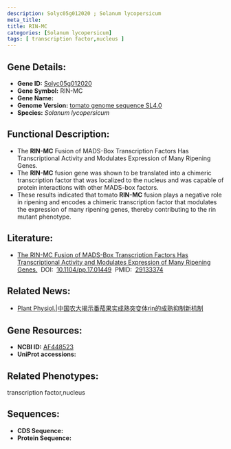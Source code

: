 ```yaml
---
description: Solyc05g012020 ; Solanum lycopersicum
meta_title:
title: RIN-MC
categories: [Solanum lycopersicum]
tags: [ transcription factor,nucleus ]
---
```


## Gene Details:
- **Gene ID:**	[Solyc05g012020]()
- **Gene Symbol:** RIN-MC
- **Gene Name:** 
- **Genome Version:** [tomato genome sequence SL4.0]()
- **Species:** *Solanum lycopersicum*

## Functional Description:
   - The **RIN-MC** Fusion of MADS-Box Transcription Factors Has Transcriptional Activity and Modulates Expression of Many Ripening Genes.
   - The **RIN-MC** fusion gene was shown to be translated into a chimeric transcription factor that was localized to the nucleus and was capable of protein interactions with other MADS-box factors.
   - These results indicated that tomato **RIN-MC** fusion plays a negative role in ripening and encodes a chimeric transcription factor that modulates the expression of many ripening genes, thereby contributing to the rin mutant phenotype.

## Literature:
   - [The RIN-MC Fusion of MADS-Box Transcription Factors Has Transcriptional Activity and Modulates Expression of Many Ripening Genes.]( https://academic.oup.com/plphys/article/176/1/891/6117433)&nbsp;&nbsp;DOI:&nbsp;&nbsp;[10.1104/pp.17.01449](https://academic.oup.com/plphys/article/176/1/891/6117433)&nbsp;&nbsp;PMID:&nbsp;&nbsp;[29133374](https://pubmed.ncbi.nlm.nih.gov/29133374/)

## Related News:
   - [Plant Physiol.|中国农大揭示番茄果实成熟突变体rin的成熟抑制新机制](https://mp.weixin.qq.com/s?__biz=MzIyOTY2NDYyNQ==&mid=2247486939&idx=1&sn=632eec03d8fe9a6099006e8354a969bb&chksm=e8be7fc5dfc9f6d3d1ec2602fae949a966388ef9ab573d13a145712374224c0c28588443a4e3&scene=27#wechat_redirect)

## Gene Resources:
- **NCBI ID:** [AF448523](https://www.ncbi.nlm.nih.gov/gene/?term=AF448523)
- **UniProt accessions:** [](https://www.uniprot.org/uniprotkb//entry)

## Related Phenotypes:
transcription factor,nucleus

## Sequences:
- **CDS Sequence:**
- **Protein Sequence:**
